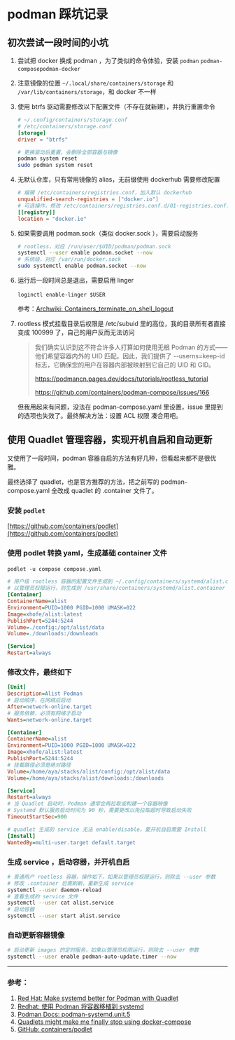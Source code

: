 # podman 踩坑记录

## 初次尝试一段时间的小坑

1. 尝试把 docker 换成 podman ，为了类似的命令体验，安装 `podman`​ `podman-compose`​ `podman-docker`​
2. 注意镜像的位置 `~/.local/share/containers/storage`​ 和 `/var/lib/containers/storage`​，和 docker 不一样
3. 使用 btrfs 驱动需要修改以下配置文件（不存在就新建），并执行重置命令

   ```toml
   # ~/.config/containers/storage.conf
   # /etc/containers/storage.conf
   [storage]
   driver = "btrfs"
   ```

   ```bash
   # 更换驱动后重置，会删除全部容器与镜像
   podman system reset
   sudo podman system reset
   ```
4. 无默认仓库，只有常用镜像的 alias，无前缀使用 dockerhub 需要修改配置

   ```toml
   # 编辑 /etc/containers/registries.conf，加入默认 dockerhub
   unqualified-search-registries = ["docker.io"]
   # 可选操作，修改 /etc/containers/registries.conf.d/01-registries.conf，可以使用镜像站（虽然现在全寄完了）
   [[registry]]
   location = "docker.io"
   ```
5. 如果需要调用 podman.sock（类似 docker.sock ），需要启动服务

   ```bash
   # rootless，对应 /run/user/$UID/podman/podman.sock
   systemctl --user enable podman.socket --now
   # 系统级，对应 /var/run/docker.sock
   sudo systemctl enable podman.socket --now
   ```
6. 运行后一段时间总是退出，需要启用 linger

   `loginctl enable-linger $USER`​

   参考：[Archwiki: Containers_terminate_on_shell_logout](https://wiki.archlinux.org/title/Podman#Containers_terminate_on_shell_logout)
7. rootless 模式挂载目录后权限是 /etc/subuid 里的高位，我的目录所有者直接变成 100999 了，自己的用户反而无法访问

   > 我们确实认识到这不符合许多人打算如何使用无根 Podman 的方式——他们希望容器内外的 UID 匹配。因此，我们提供了 --userns=keep-id 标志，它确保您的用户在容器内部被映射到它自己的 UID 和 GID。
   >
   > https://podmancn.pages.dev/docs/tutorials/rootless_tutorial
   >
   > https://github.com/containers/podman-compose/issues/166

   但我用起来有问题，没法在 podman-compose.yaml 里设置，issue 里提到的选项也失效了。最终解决方法：设置 ACL 权限 凑合用吧。

## 使用 Quadlet 管理容器，实现开机自启和自动更新

又使用了一段时间，podman 容器自启的方法有好几种，但看起来都不是很优雅。

最终选择了 quadlet，也是官方推荐的方法，把之前写的 podman-compose.yaml 全改成 quadlet 的 .container 文件了。

### 安装 `podlet`​

[https://github.com/containers/podlet](https://github.com/containers/podlet)

### 使用 podlet 转换 yaml，生成基础 container 文件

​`podlet -u compose compose.yaml`​

```ini
# 用户级 rootless 容器的配置文件生成到 ~/.config/containers/systemd/alist.container
# 以管理员权限运行，则生成到 /usr/share/containers/systemd/alist.container
[Container]
ContainerName=alist
Environment=PUID=1000 PGID=1000 UMASK=022
Image=xhofe/alist:latest
PublishPort=5244:5244
Volume=./config:/opt/alist/data
Volume=./downloads:/downloads

[Service]
Restart=always
```

### 修改文件，最终如下

```ini
[Unit]
Description=Alist Podman
# 启动顺序，在网络后启动
After=network-online.target
# 服务依赖，必须有网络才启动
Wants=network-online.target

[Container]
ContainerName=alist
Environment=PUID=1000 PGID=1000 UMASK=022
Image=xhofe/alist:latest
PublishPort=5244:5244
# 挂载路径必须是绝对路径
Volume=/home/aya/stacks/alist/config:/opt/alist/data
Volume=/home/aya/stacks/alist/downloads:/downloads

[Service]
Restart=always
# 当 Quadlet 启动时，Podman 通常会再拉取或构建一个容器映像
# Systemd 默认服务启动时间为 90 秒，需要更改以免拉取超时导致启动失败
TimeoutStartSec=900

# quadlet 生成的 service 无法 enable/disable，要开机自启需要 Install
[Install]
WantedBy=multi-user.target default.target
```

### 生成 service ，启动容器，并开机自启

```bash
# 普通用户 rootless 容器，操作如下，如果以管理员权限运行，则除去 --user 参数
# 修改 .container 后需刷新，重新生成 service
systemctl --user daemon-reload
# 查看生成的 service 文件
systemctl --user cat alist.service
# 启动容器
systemctl --user start alist.service
```

### 自动更新容器镜像

```bash
# 启动更新 images 的定时服务，如果以管理员权限运行，则除去 --user 参数
systemctl --user enable podman-auto-update.timer --now
```

---

### **参考：** 

1. [Red Hat: Make systemd better for Podman with Quadlet](https://www.redhat.com/sysadmin/quadlet-podman)
2. [Redhat: 使用 Podman 将容器移植到 systemd](https://docs.redhat.com/zh_hans/documentation/red_hat_enterprise_linux/9/html/building_running_and_managing_containers/assembly_porting-containers-to-systemd-using-podman_building-running-and-managing-containers#auto-generating-a-systemd-unit-file-using-quadlets_assembly_porting-containers-to-systemd-using-podman)
3. [Podman Docs: podman-systemd.unit.5](https://docs.podman.io/en/latest/markdown/podman-systemd.unit.5.html)
4. [Quadlets might make me finally stop using docker-compose](https://major.io/p/quadlets-replace-docker-compose/)
5. [GitHub: containers/podlet](https://github.com/containers/podlet)

